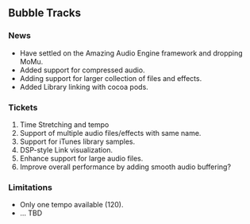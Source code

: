 ## Bubble Tracks

### News
 - Have settled on the Amazing Audio Engine framework and dropping MoMu.
 - Added support for compressed audio.
 - Adding support for larger collection of files and effects.
 - Added Library linking with cocoa pods.

### Tickets

1) Time Stretching and tempo 
2) Support of multiple audio files/effects with same name.
3) Support for iTunes library samples.
4) DSP-style Link visualization.
5) Enhance support for large audio files.
6) Improve overall performance by adding smooth audio buffering?

### Limitations 

 - Only one tempo available (120).
 - ... TBD